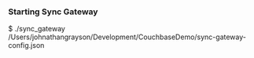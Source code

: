 ### Starting Sync Gateway

$ ./sync_gateway /Users/johnathangrayson/Development/CouchbaseDemo/sync-gateway-config.json